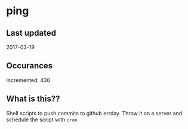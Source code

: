 # ping

## Last updated
2017-03-19

## Occurances
Incremented: 430

## What is this??
Shell scripts to push commits to github errday. Throw it on a server and schedule the script with `cron`


